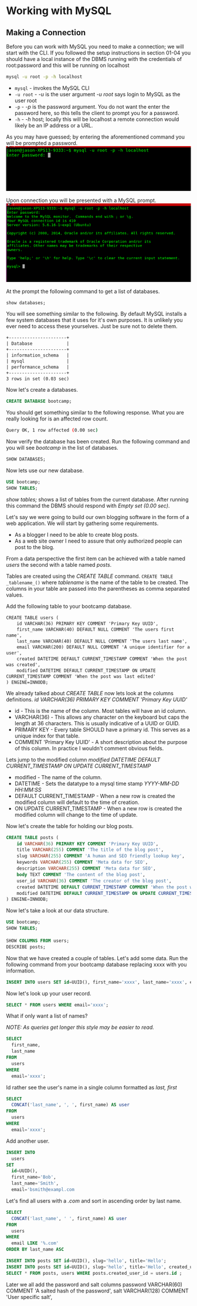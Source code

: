 # Working with MySQL


## Making a Connection

Before you can work with MySQL you need to make a connection; we will start with the CLI. If you followed the setup instructions in section 01-04 you should have a local instance of the DBMS running with the credentials of root:password and this will be running on localhost

```sh
mysql -u root -p -h localhost
```
* ```mysql``` - invokes the MySQL CLI
* ```-u root``` - _-u_ is the user argument _-u root_ says login to MySQL as the user root
* ```-p``` - _-p_ is the password argument. You do not want the enter the password here, so this tells the client to prompt you for a password.
* ```-h``` - _-h_ host; locally this will be localhost a remote connection would likely be an IP address or a URL.

As you may have guessed; by entering the aforementioned command you will be prompted a password.
![Connecting](/img/mysql/connect.png)

Upon connection you will be presented with a MySQL prompt.
![Connected](/img/mysql/connected.png)

At the prompt the following command to get a list of databases.
```
show databases;
```

You will see something similar to the following. By default MySQL installs a few system databases that it uses for it's own purposes. It is unlikely you ever need to access these yourselves. Just be sure not to delete them.
```
+----------------------+
| Database             |
+----------------------+
| information_schema   |
| mysql                |
| performance_schema   |
+----------------------+
3 rows in set (0.03 sec)
```

Now let's create a databases.
```sql
CREATE DATABASE bootcamp;
```

You should get something similar to the following response. What you are really looking for is an affected row count.
```sh
Query OK, 1 row affected (0.00 sec)
```

Now verify the database has been created. Run the following command and you will see _bootcamp_ in the list of databases.
```sql
SHOW DATABASES;
```

Now lets use our new database.
```sql
USE bootcamp;
SHOW TABLES;
```

_show tables;_ shows a list of tables from the current database. After running this command the DBMS should respond with _Empty set (0.00 sec)_.

Let's say we were going to build our own blogging software in the form of a web application. We will start by gathering some requirements.
* As a blogger I need to be able to create blog posts.
* As a web site owner I need to assure that only authorized people can post to the blog.

From a data perspective the first item can be achieved with a table named _users_ the second with a table named _posts_.

Tables are created using the _CREATE TABLE_ command. ```CREATE TABLE _tablename_()``` where _tablename_ is the name of the table to be created. The columns in your table are passed into the parentheses as comma separated values.

Add the following table to your bootcamp database.

```
CREATE TABLE users (
    id VARCHAR(36) PRIMARY KEY COMMENT 'Primary Key UUID',
    first_name VARCHAR(40) DEFAULT NULL COMMENT 'The users first name',
    last_name VARCHAR(40) DEFAULT NULL COMMENT 'The users last name',
    email VARCHAR(200) DEFAULT NULL COMMENT 'A unique identifier for a user',
    created DATETIME DEFAULT CURRENT_TIMESTAMP COMMENT 'When the post was created',
    modified DATETIME DEFAULT CURRENT_TIMESTAMP ON UPDATE CURRENT_TIMESTAMP COMMENT 'When the post was last edited'
) ENGINE=INNODB;
```

We already talked about _CREATE TABLE_ now lets look at the columns definitions. _id VARCHAR(36) PRIMARY KEY COMMENT 'Primary Key UUID'_

* id - This is the name of the column. Most tables will have an id column.
* VARCHAR(36) - This allows any character on the keyboard but caps the length at 36 characters. This is usually indicative of a UUID or GUID.
* PRIMARY KEY - Every table SHOULD have a primary id. This serves as a unique index for that table.
* COMMENT 'Primary Key UUID' - A short description about the purpose of this column. In practice I wouldn't comment obvious fields.

Lets jump to the modified column _modified DATETIME DEFAULT CURRENT&#95;TIMESTAMP ON UPDATE CURRENT&#95;TIMESTAMP_

* modified - The name of the column.
* DATETIME - Sets the datatype to a mysql time stamp _YYYY-MM-DD HH:MM:SS_
* DEFAULT CURRENT_TIMESTAMP - When a new row is created the modified column will default to the time of creation.
* ON UPDATE CURRENT_TIMESTAMP - When a new row is created the modified column will change to the time of update.

Now let's create the table for holding our blog posts.

```sql
CREATE TABLE posts (
    id VARCHAR(36) PRIMARY KEY COMMENT 'Primary Key UUID',
    title VARCHAR(255) COMMENT 'The title of the blog post',
    slug VARCHAR(255) COMMENT 'A human and SEO friendly lookup key',
    keywords VARCHAR(255) COMMENT 'Meta data for SEO',
    description VARCHAR(255) COMMENT 'Meta data for SEO',
    body TEXT COMMENT 'The content of the blog post',
    user_id VARCHAR(36) COMMENT 'The creator of the blog post',
    created DATETIME DEFAULT CURRENT_TIMESTAMP COMMENT 'When the post was created',
    modified DATETIME DEFAULT CURRENT_TIMESTAMP ON UPDATE CURRENT_TIMESTAMP COMMENT 'When the post was last edited',
) ENGINE=INNODB;
```

Now let's take a look at our data structure.

```sql
USE bootcamp;
SHOW TABLES;

SHOW COLUMNS FROM users;
DESCRIBE posts;
```

Now that we have created a couple of tables. Let's add some data. Run the following command from your bootcamp database replacing xxxx with you information.

```sql
INSERT INTO users SET id=UUID(), first_name='xxxx', last_name='xxxx', email='xxxx';
```

Now let's look up your user record.

```sql
SELECT * FROM users WHERE email='xxxx';
```


What if only want a list of names?

_NOTE: As queries get longer this style may be easier to read._

```sql
SELECT
  first_name,
  last_name
FROM
  users
WHERE
  email='xxxx';
```

Id rather see the user's name in a single column formatted as _last, first_
```sql
SELECT
  CONCAT('last_name', ', ', first_name) AS user
FROM
  users
WHERE
  email='xxxx';
```

Add another user.
```sql
INSERT INTO
  users
SET
  id=UUID(),
  first_name='Bob',
  last_name='Smith',
  email='bsmith@exampl.com
```

Let's find all users with a _.com_ and sort in ascending order by last name.
```sql
SELECT
  CONCAT('last_name', ' ', first_name) AS user
FROM
  users
WHERE
  email LIKE '%.com'
ORDER BY last_name ASC
```

```sql
INSERT INTO posts SET id=UUID(), slug='hello', title='Hello';
INSERT INTO posts SET id=UUID(), slug='hello', title='Hello', created_user_id = '1a804677-7953-11e7-8397-180373ae98cc', modified_user_id='1a804677-7953-11e7-8397-180373ae98cc';
SELECT * FROM posts, users WHERE posts.created_user_id = users.id ;
```

Later we all add the password and salt columns
password VARCHAR(60) COMMENT 'A salted hash of the password',
salt VARCHAR(128) COMMENT 'User specific salt',
